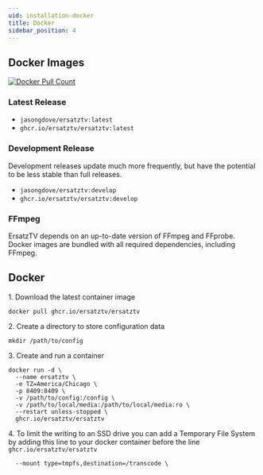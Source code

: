 ```yaml
---
uid: installation-docker
title: Docker
sidebar_position: 4
---
```


## Docker Images

<a href="https://hub.docker.com/r/jasongdove/ersatztv"><img alt="Docker Pull Count" src="https://img.shields.io/docker/pulls/jasongdove/ersatztv" /></a>

### Latest Release

- `jasongdove/ersatztv:latest`
- `ghcr.io/ersatztv/ersatztv:latest`

### Development Release

Development releases update much more frequently, but have the potential to be less stable than full releases. 

- `jasongdove/ersatztv:develop`
- `ghcr.io/ersatztv/ersatztv:develop`

### FFmpeg

ErsatzTV depends on an up-to-date version of FFmpeg and FFprobe. Docker images are bundled with all required dependencies, including FFmpeg.

## Docker

1\. Download the latest container image

```
docker pull ghcr.io/ersatztv/ersatztv
```

2\. Create a directory to store configuration data

```
mkdir /path/to/config
```

3\. Create and run a container

```
docker run -d \
  --name ersatztv \
  -e TZ=America/Chicago \
  -p 8409:8409 \
  -v /path/to/config:/config \
  -v /path/to/local/media:/path/to/local/media:ro \
  --restart unless-stopped \
  ghcr.io/ersatztv/ersatztv
```

4\. To limit the writing to an SSD drive you can add a Temporary File System by adding this line to your docker container before the line `ghcr.io/ersatztv/ersatztv`

```
  --mount type=tmpfs,destination=/transcode \
```
